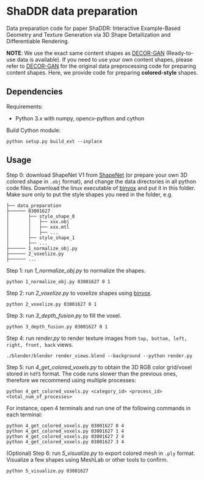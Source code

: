 # ShaDDR data preparation
Data preparation code for paper ShaDDR: Interactive Example-Based Geometry and Texture Generation via 3D Shape Detailization and Differentiable Rendering. 

**NOTE**: We use the exact same content shapes as [DECOR-GAN](https://github.com/czq142857/DECOR-GAN/tree/main#datasets-and-pre-trained-weights) (Ready-to-use data is available). If you need to use your own content shapes, please refer to [DECOR-GAN](https://github.com/czq142857/DECOR-GAN/blob/main/data_preparation/README.md) for the original data preprocessing code for preparing content shapes. Here, we provide code for preparing **colored-style** shapes.

## Dependencies
Requirements:
- Python 3.x with numpy, opencv-python and cython

Build Cython module:
```
python setup.py build_ext --inplace
```

## Usage

Step 0: download ShapeNet V1 from [ShapeNet](https://www.shapenet.org/) (or prepare your own 3D colored shape in `.obj` format), and change the data directories in all python code files. Download the linux executable of [binvox](https://www.patrickmin.com/binvox/) and put it in this folder. Make sure only to put the style shapes you need in the folder, e.g.
```
├── data_preparation
├────── 03001627
│       ├── style_shape_0
│       │   ├── xxx.obj
│       │   ├── xxx.mtl
│       │   ├── ...
│       ├── style_shape_1
│       ├── ...
├────── 1_normalize_obj.py
├────── 2_voxelize.py
├────── ...
```

Step 1: run *1_normalize_obj.py* to normalize the shapes.
```
python 1_normalize_obj.py 03001627 0 1
```

Step 2: run *2_voxelize.py* to voxelize shapes using [binvox](https://www.patrickmin.com/binvox/).
```
python 2_voxelize.py 03001627 0 1
```

Step 3: run *3_depth_fusion.py* to fill the voxel.
```
python 3_depth_fusion.py 03001627 0 1
```

Step 4: run *render.py* to render texture images from `top, bottom, left, right, front, back` views.
```
./blender/blender render_views.blend --background --python render.py
```

Step 5: run *4_get_colored_voxels.py* to obtain the 3D RGB color grid/voxel stored in `hdf5` format. The code runs slower than the previous ones, therefore we recommend using multiple processes:
```
python 4_get_colored_voxels.py <category_id> <process_id> <total_num_of_processes>
```
For instance, open 4 terminals and run one of the following commands in each terminal:
```
python 4_get_colored_voxels.py 03001627 0 4
python 4_get_colored_voxels.py 03001627 1 4
python 4_get_colored_voxels.py 03001627 2 4
python 4_get_colored_voxels.py 03001627 3 4
```

(Optional) Step 6: run *5_visualize.py* to export colored mesh in `.ply` format. Visualize a few shapes using MeshLab or other tools to confirm.
```
python 5_visualize.py 03001627
```
